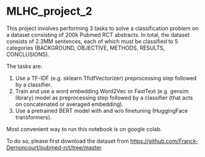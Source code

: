 # MLHC_project_2

This project involves performing 3 tasks to solve a classification problem on a dataset consisting of 200k Pubmed RCT abstracts. In total, the dataset consists of 2.3MM sentences, each of which must be classified to 5 categories (BACKGROUND, OBJECTIVE, METHODS, RESULTS, CONCLUSIONS).

The tasks are:
1) Use a TF-IDF (e.g. sklearn TfidfVectorizer) preprocessing step followed by a classifier.
2) Train and use a word embedding Word2Vec or FastText (e.g. gensim library) model as preprocessing step followed by a classifier (that acts on concatenated or averaged embedding).
3) Use a pretrained BERT model with and w/o finetuning (HuggingFace transformers).

Most convenient way to run this notebook is on google colab.

To do so, please first download the dataset from https://github.com/Franck-Dernoncourt/pubmed-rct/tree/master.